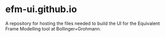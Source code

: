 # efm-ui.github.io
A repository for hosting the files needed to build the UI for the Equivalent Frame Modelling tool at Bollinger+Grohmann. 
